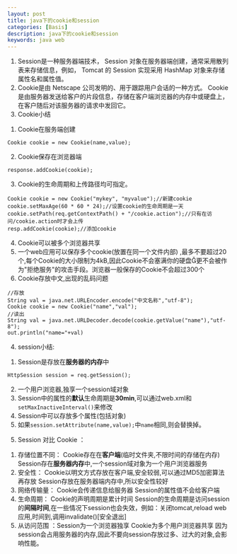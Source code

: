 ```yaml
---
layout: post
title: java下的cookie和session
categories: [Basis]
description: java下的cookie和session
keywords: java web
---
```


1. Session是一种服务器端技术， Session 对象在服务器端创建，通常采用散列表来存储信息，例如， Tomcat 的 Session 实现采用 HashMap 对象来存储属性名和属性值。
2. Cookie是由 Netscape 公司发明的、用于跟踪用户会话的一种方式。 Cookie 是由服务器发送给客户的片段信息，存储在客户端浏览器的内存中或硬盘上，在客户随后对该服务器的请求中发回它。
3. Cookie小结
1) Cookie在服务端创建 
```
Cookie cookie = new Cookie(name,value);
```
2) Cookie保存在浏览器端 
```
response.addCookie(cookie);
```
3) Cookie的生命周期和上传路径均可指定。
```
Cookie cookie = new Cookie("mykey", "myvalue");//新建cookie
cookie.setMaxAge(60 * 60 * 24);//设置cookie的生命周期是一天
cookie.setPath(req.getContextPath() + "/cookie.action");//只有在访问/cookie.action时才会上传
resp.addCookie(cookie);//添加cookie
```
4) Cookie可以被多个浏览器共享
5) 一个web应用可以保存多个cookie(放置在同一个文件内部) ,最多不要超过20个,每个Cookie的大小限制为4kB,因此Cookie不会塞满你的硬盘更不会被作为"拒绝服务"的攻击手段。浏览器一般保存的Cookie不会超过300个
6) Cookie存放中文,出现的乱码问题
```
//存放
String val = java.net.URLEncoder.encode("中文名称","utf-8");
Cookie cookie = new Cookie("name","val");
//读出
String val = java.net.URLDecoder.decode(cookie.getValue("name"),"utf-8");
out.println("name="+val)
```
4. session小结:
1) Session是存放在**服务器的内存**中
```
HttpSession session = req.getSession();
```
2) 一个用户浏览器,独享一个session域对象
3) Session中的属性的**默认**生命周期是**30min**,可以通过web.xml和`setMaxInactiveInterval()`来修改
4) Session中可以存放多个属性(包括对象)
5) 如果`session.setAttribute(name,value);`中`name`相同,则会替换掉。

5. Session 对比 Cookie ：
1) 存储位置不同： Cookie存在在**客户端**(临时文件夹,不限时间的存储在内存) Session存在**服务器内存**中,一个session域对象为一个用户浏览器服务
2) 安全性： Cookie以明文方式存放在客户端,安全较弱,可以通过MD5加密算法再存放 Session存放在服务器端内存中,所以安全性较好
3) 网络传输量： Cookie会传递信息给服务器 Session的属性值不会给客户端
4) 生命周期： Cookie的声明周期是累计时间 Session的生命周期是访问session的**间隔时间**,在一些情况下session也会失效，例如：关闭tomcat,reload web应用,时间到,调用invalidate()[安全退出]
5) 从访问范围 ：Session为一个浏览器独享 Cookie为多个用户浏览器共享 因为session会占用服务器的内存,因此不要向session存放过多、过大的对象,会影响性能。

